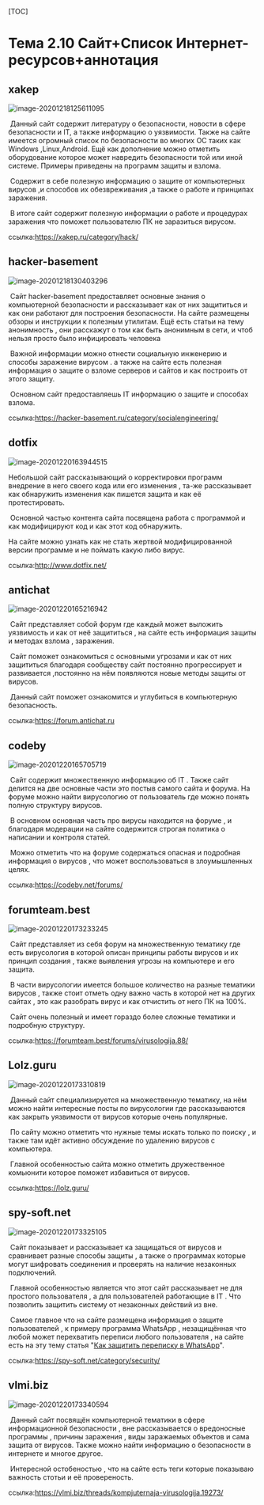 [TOC]



# Тема 2.10 Сайт+Список Интернет-ресурсов+аннотация







## xakep

![image-20201218125611095](C:\Users\Bkmz\AppData\Roaming\Typora\typora-user-images\image-20201218125611095.png)

​	Данный сайт содержит литературу о безопасности, новости  в сфере безопасности и IT, а также информацию о уязвимости. Также на сайте имеется огромный список по безопасности во многих ОС таких как Windows ,Linux,Android. Ещё как дополнение можно отметить оборудование которое может навредить безопасности той или иной системе. Примеры приведены на программ защиты и взлома.

​	Содержит в себе полезную информацию о защите от компьютерных вирусов ,и способов их обезвреживания ,а также о работе и принципах заражения.

​	В итоге сайт содержит полезную информации о работе и процедурах заражения что поможет пользователю ПК не заразиться вирусом.

ссылка:https://xakep.ru/category/hack/

## hacker-basement



![image-20201218130403296](C:\Users\Bkmz\AppData\Roaming\Typora\typora-user-images\image-20201218130403296.png)

​	Сайт hacker-basement  предоставляет основные знания о компьютерной безопасности и рассказывает как от них защититься и как они работают для построения безопасности. На сайте размещены обзоры и инструкции к полезным утилитам. Ещё есть статьи на тему анонимность , они расскажут о том как быть анонимным в сети, и чтоб нельзя просто было инфицировать человека 

​	Важной информации можно отнести социальную инженерию и способы заражение вирусом . а также на сайте есть полезная информация о защите о взломе серверов и сайтов и как построить от этого защиту.

​	Основном сайт предоставляешь IT информацию о защите и способах взлома.

ссылка:https://hacker-basement.ru/category/socialengineering/

## dotfix

![image-20201220163944515](C:\Users\Bkmz\AppData\Roaming\Typora\typora-user-images\image-20201220163944515.png)

Небольшой сайт рассказывающий о корректировки программ внедрение в него своего кода  или его изменения , та-же рассказывает как обнаружить изменения как пишется защита и как её протестировать.

​	Основной частью контента сайта посвящена работа с программой и как модифицируют код и как этот код обнаружить.

На сайте можно узнать как не стать жертвой модифицированной версии программе и не поймать какую либо вирус.

ссылка:http://www.dotfix.net/

## antichat

![image-20201220165216942](C:\Users\Bkmz\AppData\Roaming\Typora\typora-user-images\image-20201220165216942.png)

​	Сайт представляет собой форум где каждый может выложить уязвимость и как от неё защититься , на сайте есть информация защиты и методах взлома , заражения.

​	Сайт поможет ознакомиться с основными угрозами и как от них защититься благодаря сообществу сайт постоянно прогрессирует и  развивается ,постоянно на нём появляются новые методы защиты от вирусов.

​	Данный сайт поможет ознакомится и углубиться в компьютерную безопасность.

ссылка:https://forum.antichat.ru

## codeby

![image-20201220165705719](C:\Users\Bkmz\AppData\Roaming\Typora\typora-user-images\image-20201220165705719.png)

​	Сайт содержит множественную информацию об IT . Также сайт делится на две основные части это постыв самого сайта и форума. На форуме можно найти вирусологию от пользователь где можно понять полную структуру вирусов.

​	В основном основная часть про вирусы находится на форуме , и благодаря модерации на сайте содержится строгая политика о написании и контроля статей. 

​	Можно  отметить что на форуме содержаться опасная  и подробная информация о вирусов , что может воспользоваться в злоумышленных целях.

ссылка:https://codeby.net/forums/

## forumteam.best

![image-20201220173233245](C:\Users\Bkmz\AppData\Roaming\Typora\typora-user-images\image-20201220173233245.png)

​	Сайт представляет из себя форум на множественную тематику где есть вирусология в которой описан принципы работы вирусов и их принцип создания , также выявления угрозы на компьютере и его защита.

​	В части вирусологии имеется большое количество на разные тематики вирусов  , также стоит отметь одну важно часть в которой нет на других сайтах , это как разобрать вирус и как отчистить от него ПК на 100%.

​	Сайт очень полезный и имеет гораздо более сложные тематики и подробную структуру.

ссылка:https://forumteam.best/forums/virusologija.88/

## Lolz.guru

![image-20201220173310819](C:\Users\Bkmz\AppData\Roaming\Typora\typora-user-images\image-20201220173310819.png)

​	 Данный сайт специализируется на множественную тематику, на нём можно найти интересные посты по вирусологии где рассказываются как закрыть уязвимости от вирусов которые очень популярные. 

​	По сайту можно отметить что нужные темы искать только по поиску , и также там идёт активно обсуждение по удалению вирусов с компьютера.

​	Главной особенностью сайта можно отметить дружественное комьюнити которое поможет избавиться от вирусов.

ссылка:https://lolz.guru/

## spy-soft.net

![image-20201220173325105](C:\Users\Bkmz\AppData\Roaming\Typora\typora-user-images\image-20201220173325105.png)

​	Сайт показывает и рассказывает ка защищаться от вирусов и сравнивает разные способы защиты , а также о программах которые могут шифровать соединения и проверять на наличие незаконных подключений.

​	Главной особенностью является что этот сайт рассказывает не для простого пользователя , а для пользователей работающие в IT . Что позволить защитить систему от незаконных действий из вне.

​	Самое главное что на сайте размещена информация о защите пользователей , к примеру  программа WhatsApp , незащищённая что любой может перехватить переписи любого пользователя , на сайте есть на эту тему статья "[Как защитить переписку в WhatsApp](https://spy-soft.net/how-to-protect-whatsapp/)".

ссылка:https://spy-soft.net/category/security/

## vlmi.biz

![image-20201220173340594](C:\Users\Bkmz\AppData\Roaming\Typora\typora-user-images\image-20201220173340594.png)

​	Данный сайт посвящён компьютерной тематики в сфере информационной безопасности , вне рассказывается о вредоносные программы , причины заражения , виды заражаемых объектов и сама защита от вирусов. Также можно найти информацию о безопасности в интернете и многое другое.

​	Интересной остобеностью , что на сайте есть теги которые показываю важность стотьи и её провереность.

ссылка:https://vlmi.biz/threads/kompjuternaja-virusologija.19273/